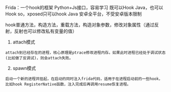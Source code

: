 Frida：一个hook的框架
Python+Js接口，容易学习
既可以Hook Java，也可以Hook so，xposed只可以hook Java
安卓全平台，不受安卓版本限制

hook普通方法，构造方法，重载方法，构造对象参数，修改对象属性（通过反射，反射也可以修改私有变量的值）

1. attach模式
```
attach到已经存在的进程，核心原理是ptrace修改进程内存。如果此时进程已经处于调试状态(比如做了反调试)，则会attach失败。
```
2. spawn模式
```
启动一个新的进程并挂起，在启动的同时注入frida代码，适用于在进程启动前的一些hook，比如hook RegisterNative函数，注入完成后再调用resume恢复进程。
```



